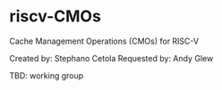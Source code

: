# riscv-CMOs

Cache Management Operations (CMOs) for RISC-V

Created by: 	Stephano Cetola
Requested by: 	Andy Glew


TBD: working group
